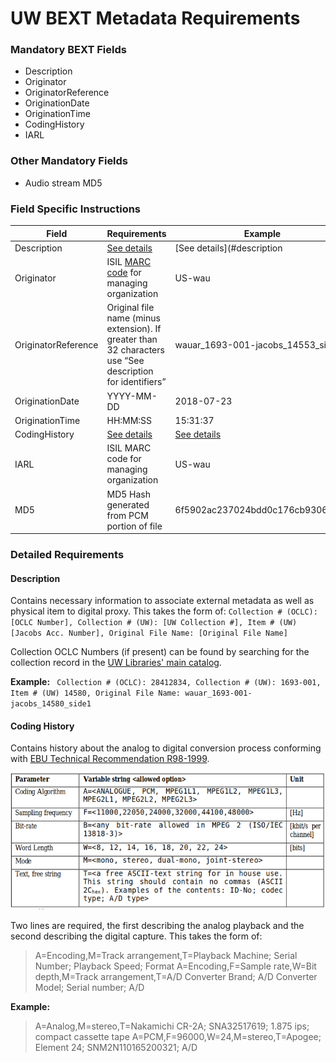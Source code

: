 # UW BEXT Metadata Requirements

### Mandatory BEXT Fields
* Description 
* Originator 
* OriginatorReference 
* OriginationDate 
* OriginationTime 
* CodingHistory 
* IARL 

### Other Mandatory Fields
* Audio stream MD5

### Field Specific Instructions

Field|Requirements|Example
---|---|---
Description|[See details](#description)|[See details](#description
Originator|ISIL [MARC code](https://www.loc.gov/marc/organizations/org-search.php) for managing organization|US-wau
OriginatorReference|Original file name (minus extension). If greater than 32 characters use “See description for identifiers”|wauar_1693-001-jacobs_14553_side1 
OriginationDate|YYYY-MM-DD|2018-07-23
OriginationTime|HH:MM:SS|15:31:37
CodingHistory|[See details](#coding-history)|[See details](#coding-history)
IARL|ISIL MARC code for managing organization|US-wau 
MD5|MD5 Hash generated from PCM portion of file|6f5902ac237024bdd0c176cb93063dc4

### Detailed Requirements
#### Description
Contains necessary information to associate external metadata as well as physical item to digital proxy. This takes the form of:
`Collection # (OCLC): [OCLC Number], Collection # (UW): [UW Collection #], Item # (UW) [Jacobs Acc. Number], Original File Name: [Original File Name]` 

Collection OCLC Numbers (if present) can be found by searching for the collection record in the [UW Libraries' main catalog](https://alliance-primo.hosted.exlibrisgroup.com/primo-explore/search?vid=UW&tab=default_tab).

__Example:__ `
Collection # (OCLC): 28412834, Collection # (UW): 1693-001, Item # (UW) 14580, Original File Name: wauar_1693-001-jacobs_14580_side1`

#### Coding History
Contains history about the analog to digital conversion process conforming with [EBU Technical Recommendation R98-1999](https://tech.ebu.ch/docs/r/r098.pdf). 

![BEXT Coding Example](Resources/bext-coding.png)

Two lines are required, the first describing the analog playback and the second describing the digital capture. This takes the form of: 
> A=Encoding,M=Track arrangement,T=Playback Machine; Serial Number; Playback Speed; Format
> A=Encoding,F=Sample rate,W=Bit depth,M=Track arrangement,T=A/D Converter Brand; A/D Converter Model; Serial number; A/D

__Example:__
> A=Analog,M=stereo,T=Nakamichi CR-2A; SNA32517619; 1.875 ips; compact cassette tape
> A=PCM,F=96000,W=24,M=stereo,T=Apogee; Element 24; SNM2N110165200321; A/D

